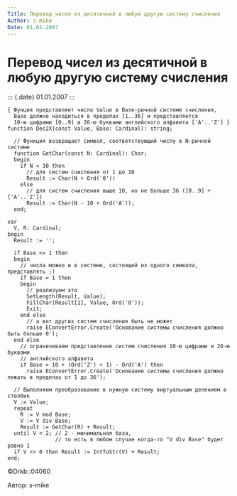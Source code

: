 ```yaml
---
Title: Перевод чисел из десятичной в любую другую систему счисления
Author: s-mike
Date: 01.01.2007
---
```



Перевод чисел из десятичной в любую другую систему счисления
============================================================

::: {.date}
01.01.2007
:::

    { Фунция представляет число Value в Base-ричной системе счисления,
      Base должно находиться в пределах [1..36] и представляется
      10-ю цифрами [0..9] и 26-ю буквами английского алфавита ['A'..'Z'] }
    function Dec2X(const Value, Base: Cardinal): string;
     
      // Функция возвращает символ, соответствующий числу в N-ричной системе
      function GetChar(const N: Cardinal): Char;
      begin
        if N < 10 then
          // для систем счисления от 1 до 10
          Result := Char(N + Ord('0'))
        else
          // для систем счисления выше 10, но не больше 36 ([0..9] + ['A'..'Z'])
          Result := Char(N - 10 + Ord('A'));
      end;
     
    var
      V, R: Cardinal;
    begin
      Result := '';
     
      if Base <= 1 then
      begin
        // числа можно и в системе, состоящей из одного символа, представлять ;)
        if Base = 1 then
        begin
          // реализуем это
          SetLength(Result, Value);
          FillChar(Result[1], Value, Ord('0'));
          Exit;
        end else
          // а вот других систем счисления быть не может
          raise EConvertError.Create('Основание системы счисления должно быть больше 0');
      end else
        // ограничиваем представление систем счисления 10-ю цифрами и 26-ю буквами
        // английского алфавита
        if Base > 10 + (Ord('Z') + 1) - Ord('A') then
          raise EConvertError.Create('Основание системы счисления должно лежать в пределах от 1 до 36');
     
      // Выполняем преобразование в нужную систему виртуальным делением в столбик
      V := Value;
      repeat
        R := V mod Base;
        V := V div Base;
        Result := GetChar(R) + Result;
      until V < 2; // 2 - минимальная база,
                   // то есть в любом случае когда-то "V div Base" будет равно 1
      if V <> 0 then Result := IntToStr(V) + Result;
    end;

©Drkb::04060

Автор: s-mike

